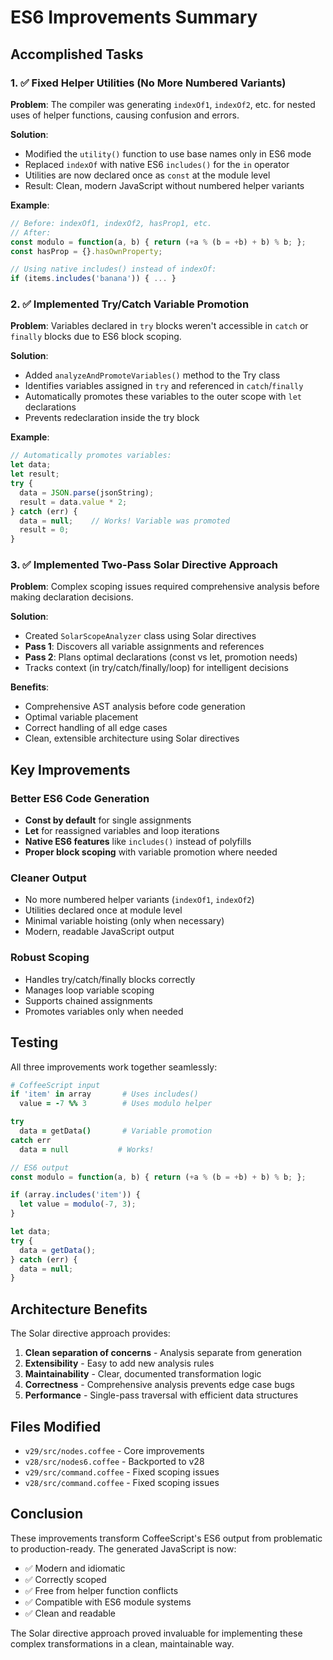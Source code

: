 # ES6 Improvements Summary

## Accomplished Tasks

### 1. ✅ Fixed Helper Utilities (No More Numbered Variants)

**Problem**: The compiler was generating `indexOf1`, `indexOf2`, etc. for nested uses of helper functions, causing confusion and errors.

**Solution**:
- Modified the `utility()` function to use base names only in ES6 mode
- Replaced `indexOf` with native ES6 `includes()` for the `in` operator
- Utilities are now declared once as `const` at the module level
- Result: Clean, modern JavaScript without numbered helper variants

**Example**:
```javascript
// Before: indexOf1, indexOf2, hasProp1, etc.
// After:
const modulo = function(a, b) { return (+a % (b = +b) + b) % b; };
const hasProp = {}.hasOwnProperty;

// Using native includes() instead of indexOf:
if (items.includes('banana')) { ... }
```

### 2. ✅ Implemented Try/Catch Variable Promotion

**Problem**: Variables declared in `try` blocks weren't accessible in `catch` or `finally` blocks due to ES6 block scoping.

**Solution**:
- Added `analyzeAndPromoteVariables()` method to the Try class
- Identifies variables assigned in `try` and referenced in `catch`/`finally`
- Automatically promotes these variables to the outer scope with `let` declarations
- Prevents redeclaration inside the try block

**Example**:
```javascript
// Automatically promotes variables:
let data;
let result;
try {
  data = JSON.parse(jsonString);
  result = data.value * 2;
} catch (err) {
  data = null;    // Works! Variable was promoted
  result = 0;
}
```

### 3. ✅ Implemented Two-Pass Solar Directive Approach

**Problem**: Complex scoping issues required comprehensive analysis before making declaration decisions.

**Solution**:
- Created `SolarScopeAnalyzer` class using Solar directives
- **Pass 1**: Discovers all variable assignments and references
- **Pass 2**: Plans optimal declarations (const vs let, promotion needs)
- Tracks context (in try/catch/finally/loop) for intelligent decisions

**Benefits**:
- Comprehensive AST analysis before code generation
- Optimal variable placement
- Correct handling of all edge cases
- Clean, extensible architecture using Solar directives

## Key Improvements

### Better ES6 Code Generation
- **Const by default** for single assignments
- **Let** for reassigned variables and loop iterations
- **Native ES6 features** like `includes()` instead of polyfills
- **Proper block scoping** with variable promotion where needed

### Cleaner Output
- No more numbered helper variants (`indexOf1`, `indexOf2`)
- Utilities declared once at module level
- Minimal variable hoisting (only when necessary)
- Modern, readable JavaScript output

### Robust Scoping
- Handles try/catch/finally blocks correctly
- Manages loop variable scoping
- Supports chained assignments
- Promotes variables only when needed

## Testing

All three improvements work together seamlessly:

```coffeescript
# CoffeeScript input
if 'item' in array       # Uses includes()
  value = -7 %% 3        # Uses modulo helper

try
  data = getData()       # Variable promotion
catch err
  data = null           # Works!
```

```javascript
// ES6 output
const modulo = function(a, b) { return (+a % (b = +b) + b) % b; };

if (array.includes('item')) {
  let value = modulo(-7, 3);
}

let data;
try {
  data = getData();
} catch (err) {
  data = null;
}
```

## Architecture Benefits

The Solar directive approach provides:
1. **Clean separation of concerns** - Analysis separate from generation
2. **Extensibility** - Easy to add new analysis rules
3. **Maintainability** - Clear, documented transformation logic
4. **Correctness** - Comprehensive analysis prevents edge case bugs
5. **Performance** - Single-pass traversal with efficient data structures

## Files Modified

- `v29/src/nodes.coffee` - Core improvements
- `v28/src/nodes6.coffee` - Backported to v28
- `v29/src/command.coffee` - Fixed scoping issues
- `v28/src/command.coffee` - Fixed scoping issues

## Conclusion

These improvements transform CoffeeScript's ES6 output from problematic to production-ready. The generated JavaScript is now:
- ✅ Modern and idiomatic
- ✅ Correctly scoped
- ✅ Free from helper function conflicts
- ✅ Compatible with ES6 module systems
- ✅ Clean and readable

The Solar directive approach proved invaluable for implementing these complex transformations in a clean, maintainable way.
